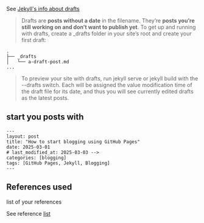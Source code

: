 See [Jekyll's info about drafts](https://jekyllrb.com/docs/posts/#drafts)

> Drafts are **posts without a date** in the filename. They’re **posts you’re still working on and don’t want to publish yet**. To get up and running with drafts, create a _drafts folder in your site’s root and create your first draft:

```
.
├── _drafts
│   └── a-draft-post.md
...
```

> To preview your site with drafts, run jekyll serve or jekyll build with the --drafts switch. Each will be assigned the value modification time of the draft file for its date, and thus you will see currently edited drafts as the latest posts.


## start you posts with
```
---
layout: post
title: "How to start blogging using GitHub Pages"
date: 2025-03-01
# last_modified_at: 2025-03-03 -->
categories: [blogging]
tags: [GitHub Pages, Jekyll, Blogging]
---
```

<!-- ## 👨‍🔬 <span id="research" style="color:#228B22;">Research</span> -->

## <span id="ref"> References used </span>
list of your references

See reference [list](#ref)
